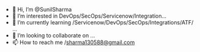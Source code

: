 - 👋 Hi, I’m @SunilSharma
- 👀 I’m interested in DevOps/SecOps/Servicenow/Integration...
- 🌱 I’m currently learning /Servicenow/DevOps/SecOps/Integrations/ATF/ ...
- 💞️ I’m looking to collaborate on ...
- 📫 How to reach me /sharma130588@gmail.com

<!---
sharma1305/sharma1305 is a ✨ Servicenow ✨ repository because its `README.md` (this file) appears on your GitHub profile.
You can click the Preview link to take a look at your changes.
--->
